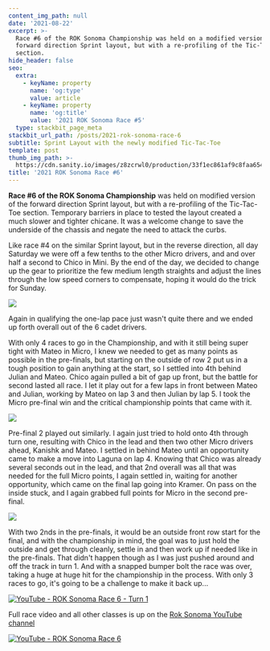 ```yaml
---
content_img_path: null
date: '2021-08-22'
excerpt: >-
  Race #6 of the ROK Sonoma Championship was held on a modified version of the
  forward direction Sprint layout, but with a re-profiling of the Tic-Tac-Toe
  section.
hide_header: false
seo:
  extra:
    - keyName: property
      name: 'og:type'
      value: article
    - keyName: property
      name: 'og:title'
      value: '2021 ROK Sonoma Race #5'
  type: stackbit_page_meta
stackbit_url_path: /posts/2021-rok-sonoma-race-6
subtitle: Sprint Layout with the newly modified Tic-Tac-Toe
template: post
thumb_img_path: >-
  https://cdn.sanity.io/images/z8zcrwl0/production/33f1ec861af9c8faa654f3883483f07a0ef2bd15-3342x2509.jpg
title: '2021 ROK Sonoma Race #6'
---
```

**Race #6 of the ROK Sonoma Championship** was held on modified version of the forward direction Sprint layout, but with a re-profiling of the Tic-Tac-Toe section.  Temporary barriers in place to tested the layout created a much slower and tighter chicane.  It was a welcome change to save the underside of the chassis and negate the need to attack the curbs.

Like race #4 on the similar Sprint layout, but in the reverse direction, all day Saturday we were off a few tenths to the other Micro drivers, and and over half a second to Chico in Mini.  By the end of the day, we decided to change up the gear to prioritize the few medium length straights and adjust the lines through the low speed corners to compensate, hoping it would do the trick for Sunday.

![](https://cdn.sanity.io/images/z8zcrwl0/production/78d23726ab6ad9fa9dc181d5e57e5755b18ded21-4814x3209.jpg)

Again in qualifying the one-lap pace just wasn't quite there and we ended up forth overall out of the 6 cadet drivers.  

With only 4 races to go in the Championship, and with it still being super tight with Mateo in Micro, I knew we needed to get as many points as possible in the pre-finals, but starting on the outside of row 2 put us in a tough position to gain anything at the start, so I settled into 4th behind Julian and Mateo.  Chico again pulled a bit of gap up front, but the battle for second lasted all race.  I let it play out for a few laps in front between Mateo and Julian, working by Mateo on lap 3 and then Julian by lap 5.  I took the Micro pre-final win and the critical championship points that came with it.

![](https://cdn.sanity.io/images/z8zcrwl0/production/77fbc31618725cecadd767599408a888f9c52685-4227x3648.jpg)
  
Pre-final 2 played out similarly.  I again just tried to hold onto 4th through turn one, resulting with Chico in the lead and then two other Micro drivers ahead, Kanishk and Mateo.  I settled in behind Mateo until an opportunity came to make a move into Laguna on lap 4.  Knowing that Chico was already several seconds out in the lead, and that 2nd overall was all that was needed for the full Micro points, I again settled in, waiting for another opportunity, which came on the final lap going into Kramer.  On pass on the inside stuck, and I again grabbed full points for Micro in the second pre-final.

![](https://cdn.sanity.io/images/z8zcrwl0/production/d959376e9074fd7bd37254330a5d7766b2e6de6d-4725x3150.jpg)

With two 2nds in the pre-finals, it would be an outside front row start for the final, and with the championship in mind, the goal was to just hold the outside and get through cleanly, settle in and then work up if needed like in the pre-finals. That didn't happen though as I was just pushed around and off the track in turn 1.  And with a snapped bumper bolt the race was over, taking a huge at huge hit for the championship in the process.  With only 3 races to go, it's going to be a challenge to make it back up...

[![YouTube - ROK Sonoma Race 6 - Turn 1](https://cdn.sanity.io/images/z8zcrwl0/production/6fefa9726bd4ddd6d0fdda200f2b62bef677cdf8-2376x1416.png)](https://www.youtube.com/watch?v=jKYgcD5tSfk)

Full race video and all other classes is up on the [Rok Sonoma YouTube channel](https://www.youtube.com/channel/UCIJmvr57svm6pNVak_Xhx_g)

[![YouTube - ROK Sonoma Race 6](https://cdn.sanity.io/images/z8zcrwl0/production/ceda7c5797d40b0dd4e0067252b66f1c9546cef8-2370x1326.png)](https://www.youtube.com/watch?v=M5que7ZFkyQ&t=5216s)
